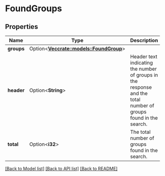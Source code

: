 # FoundGroups

## Properties

Name | Type | Description | Notes
------------ | ------------- | ------------- | -------------
**groups** | Option<[**Vec<crate::models::FoundGroup>**](FoundGroup.md)> |  | [optional]
**header** | Option<**String**> | Header text indicating the number of groups in the response and the total number of groups found in the search. | [optional]
**total** | Option<**i32**> | The total number of groups found in the search. | [optional]

[[Back to Model list]](../README.md#documentation-for-models) [[Back to API list]](../README.md#documentation-for-api-endpoints) [[Back to README]](../README.md)


